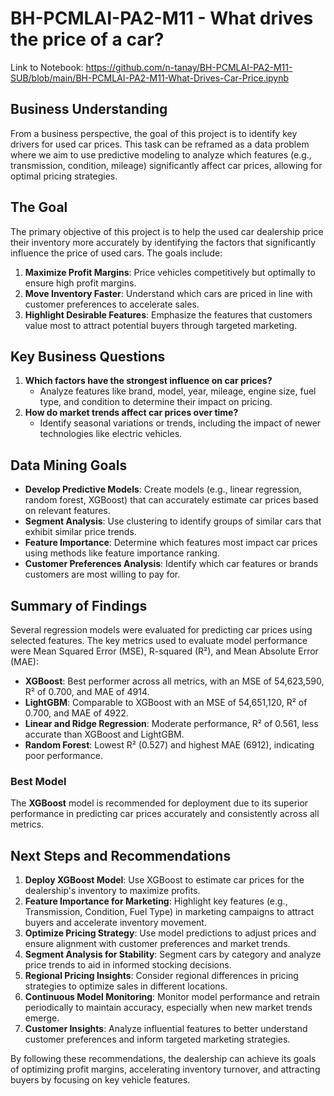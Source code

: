 # BH-PCMLAI-PA2-M11 - What drives the price of a car?

Link to Notebook: https://github.com/n-tanay/BH-PCMLAI-PA2-M11-SUB/blob/main/BH-PCMLAI-PA2-M11-What-Drives-Car-Price.ipynb

## Business Understanding

From a business perspective, the goal of this project is to identify key drivers for used car prices. This task can be reframed as a data problem where we aim to use predictive modeling to analyze which features (e.g., transmission, condition, mileage) significantly affect car prices, allowing for optimal pricing strategies.

## The Goal

The primary objective of this project is to help the used car dealership price their inventory more accurately by identifying the factors that significantly influence the price of used cars. The goals include:

1. **Maximize Profit Margins**: Price vehicles competitively but optimally to ensure high profit margins.
2. **Move Inventory Faster**: Understand which cars are priced in line with customer preferences to accelerate sales.
3. **Highlight Desirable Features**: Emphasize the features that customers value most to attract potential buyers through targeted marketing.

## Key Business Questions

1. **Which factors have the strongest influence on car prices?**
    *   Analyze features like brand, model, year, mileage, engine size, fuel type, and condition to determine their impact on pricing.
2. **How do market trends affect car prices over time?**
    *   Identify seasonal variations or trends, including the impact of newer technologies like electric vehicles.

## Data Mining Goals

*   **Develop Predictive Models**: Create models (e.g., linear regression, random forest, XGBoost) that can accurately estimate car prices based on relevant features.
*   **Segment Analysis**: Use clustering to identify groups of similar cars that exhibit similar price trends.
*   **Feature Importance**: Determine which features most impact car prices using methods like feature importance ranking.
*   **Customer Preferences Analysis**: Identify which car features or brands customers are most willing to pay for.

## Summary of Findings

Several regression models were evaluated for predicting car prices using selected features. The key metrics used to evaluate model performance were Mean Squared Error (MSE), R-squared (R²), and Mean Absolute Error (MAE):

*   **XGBoost**: Best performer across all metrics, with an MSE of 54,623,590, R² of 0.700, and MAE of 4914.
*   **LightGBM**: Comparable to XGBoost with an MSE of 54,651,120, R² of 0.700, and MAE of 4922.
*   **Linear and Ridge Regression**: Moderate performance, R² of 0.561, less accurate than XGBoost and LightGBM.
*   **Random Forest**: Lowest R² (0.527) and highest MAE (6912), indicating poor performance.

### Best Model

The **XGBoost** model is recommended for deployment due to its superior performance in predicting car prices accurately and consistently across all metrics.

## Next Steps and Recommendations

1. **Deploy XGBoost Model**: Use XGBoost to estimate car prices for the dealership's inventory to maximize profits.
2. **Feature Importance for Marketing**: Highlight key features (e.g., Transmission, Condition, Fuel Type) in marketing campaigns to attract buyers and accelerate inventory movement.
3. **Optimize Pricing Strategy**: Use model predictions to adjust prices and ensure alignment with customer preferences and market trends.
4. **Segment Analysis for Stability**: Segment cars by category and analyze price trends to aid in informed stocking decisions.
5. **Regional Pricing Insights**: Consider regional differences in pricing strategies to optimize sales in different locations.
6. **Continuous Model Monitoring**: Monitor model performance and retrain periodically to maintain accuracy, especially when new market trends emerge.
7. **Customer Insights**: Analyze influential features to better understand customer preferences and inform targeted marketing strategies.

By following these recommendations, the dealership can achieve its goals of optimizing profit margins, accelerating inventory turnover, and attracting buyers by focusing on key vehicle features.
